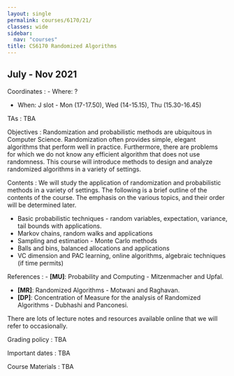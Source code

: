 ```yaml
---
layout: single
permalink: courses/6170/21/
classes: wide
sidebar:
  nav: "courses"
title: CS6170 Randomized Algorithms
---
```


## July - Nov 2021

<i class="fas fa-map-marker-alt" style="color:DodgerBlue"></i> Coordinates
: - Where: ?
- When: J slot - Mon (17-17.50), Wed (14-15.15), Thu (15.30-16.45)

<i class="fas fa-users" style="color:DodgerBlue"></i> TAs
: TBA

<i class="fas fa-bullseye" style="color:DodgerBlue"></i> Objectives
: Randomization and probabilistic methods are ubiquitous in Computer Science. Randomization often provides simple, elegant algorithms that perform well in practice. Furthermore, there are problems for which we do not know any efficient algorithm that does not use randomness. This course will introduce methods to design and analyze randomized algorithms in a variety of settings.

<i class="far fa-list-alt" style="color:DodgerBlue"></i> Contents
: We will study the application of randomization and probabilistic methods in a variety of settings. The following is a brief outline of the contents of the course. The emphasis on the various topics, and their order will be determined later.
- Basic probabilistic techniques - random variables, expectation, variance, tail bounds with applications.
- Markov chains, random walks and applications
- Sampling and estimation - Monte Carlo methods
- Balls and bins, balanced allocations and applications
- VC dimension and PAC learning, online algorithms, algebraic techniques (if time permits)


<i class="fas fa-book" style="color:DodgerBlue"></i> References
: - **[MU]**: Probability and Computing - Mitzenmacher and Upfal.
 - **[MR]**: Randomized Algorithms - Motwani and Raghavan.
 - **[DP]**: Concentration of Measure for the analysis of Randomized Algorithms - Dubhashi and Panconesi.

 There are lots of lecture notes and resources available online that we will refer to occasionally.

<i class="fas fa-percentage" style="color:DodgerBlue"></i> Grading policy
: TBA

<i class="far fa-calendar-alt" style="color:DodgerBlue"></i> Important dates
: TBA

<i class="fas fa-folder-open" style="color:DodgerBlue"></i> Course Materials
: TBA
